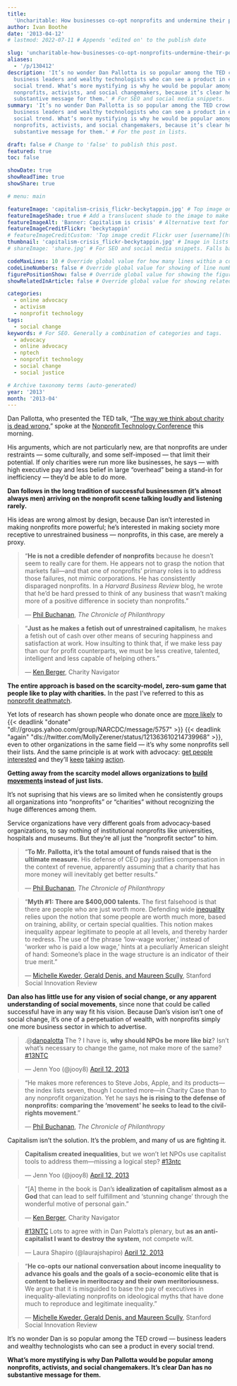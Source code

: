 ```yaml
---
title:
  'Uncharitable: How businesses co-opt nonprofits and undermine their potential'
author: Ivan Boothe
date: '2013-04-12'
# lastmod: 2022-07-11 # Appends 'edited on' to the publish date

slug: 'uncharitable-how-businesses-co-opt-nonprofits-undermine-their-potential' # Recommended length is 3 to 5 words.
aliases:
  - '/p/130412'
description: 'It’s no wonder Dan Pallotta is so popular among the TED crowd —
  business leaders and wealthy technologists who can see a product in every
  social trend. What’s more mystifying is why he would be popular among
  nonprofits, activists, and social changemakers, because it’s clear he has no
  substantive message for them.' # For SEO and social media snippets.
summary: 'It’s no wonder Dan Pallotta is so popular among the TED crowd —
  business leaders and wealthy technologists who can see a product in every
  social trend. What’s more mystifying is why he would be popular among
  nonprofits, activists, and social changemakers, because it’s clear he has no
  substantive message for them.' # For the post in lists.

draft: false # Change to 'false' to publish this post.
featured: true
toc: false

showDate: true
showReadTime: true
showShare: true

# menu: main

featureImage: 'capitalism-crisis_flickr-beckytappin.jpg' # Top image on post.
featureImageShade: true # Add a translucent shade to the image to make overlaid text easier to read.
featureImageAlt: 'Banner: Capitalism is crisis' # Alternative text for featured image.
featureImageCreditFlickr: 'beckytappin'
# featureImageCreditCustom: 'Top image credit Flickr user [username](https://www.flickr.com/photos/username).'
thumbnail: 'capitalism-crisis_flickr-beckytappin.jpg' # Image in lists of posts.
# shareImage: 'share.jpg' # For SEO and social media snippets. Falls back to thumbnail (if set) or featureImage.

codeMaxLines: 10 # Override global value for how many lines within a code block before auto-collapsing.
codeLineNumbers: false # Override global value for showing of line numbers within code block.
figurePositionShow: false # Override global value for showing the figure label.
showRelatedInArticle: false # Override global value for showing related posts in this series at the end of the content.

categories:
  - online advocacy
  - activism
  - nonprofit technology
tags:
  - social change
keywords: # For SEO. Generally a combination of categories and tags.
  - advocacy
  - online advocacy
  - nptech
  - nonprofit technology
  - social change
  - social justice

# Archive taxonomy terms (auto-generated)
year: '2013'
month: '2013-04'
---
```


Dan Pallotta, who presented the TED talk,
“[The way we think about charity is dead wrong](https://www.ted.com/talks/dan_pallotta_the_way_we_think_about_charity_is_dead_wrong),”
spoke at the [Nonprofit Technology Conference](https://www.nten.org/ntc/) this
morning.

His arguments, which are not particularly new, are that nonprofits are under
restraints — some culturally, and some self-imposed — that limit their
potential. If only charities were run more like businesses, he says — with high
executive pay and less belief in large “overhead” being a stand-in for
inefficiency — they’d be able to do more.

**Dan follows in the long tradition of successful businessmen (it’s almost
always men) arriving on the nonprofit scene talking loudly and listening
rarely.**

His ideas are wrong almost by design, because Dan isn’t interested in making
nonprofits more powerful; he’s interested in making society more receptive to
unrestrained business — nonprofits, in this case, are merely a proxy.

> “**He is not a credible defender of nonprofits** because he doesn’t seem to
> really care for them. He appears not to grasp the notion that markets fail—and
> that one of nonprofits’ primary roles is to address those failures, not mimic
> corporations. He has consistently disparaged nonprofits. In a _Harvard
> Business Review_ blog, he wrote that he’d be hard pressed to think of any
> business that wasn’t making more of a positive difference in society than
> nonprofits.”
>
> —
> [Phil Buchanan](https://www.philanthropy.com/article/nonprofits-need-a-stronger-voice-but-not-from-the-wrong-messenger/),
> _The Chronicle of Philanthropy_

> “**Just as he makes a fetish out of unrestrained capitalism**, he makes a
> fetish out of cash over other means of securing happiness and satisfaction at
> work. How insulting to think that, if we make less pay than our for profit
> counterparts, we must be less creative, talented, intelligent and less capable
> of helping others.”
>
> —
> [Ken Berger](https://web.archive.org/web/20150911224753/http://www.kenscommentary.org/2011/02/uncharitable-webinar-2-1-11.html),
> Charity Navigator

**The entire approach is based on the scarcity-model, zero-sum game that people
like to play with charities.** In the past I’ve referred to this as
[nonprofit deathmatch](/blog/2010/12/google-chrome-cause-or-nonprofit-deathmatch-strikes-again).

Yet lots of research has shown people who donate once are
[more likely](https://web.archive.org/web/20150911224753/http://www.articlesbase.com/non-profit-organizations-articles/the-16-principles-of-personal-fundraising-influence-5204143.html)
to {{< deadlink "donate" "dl://groups.yahoo.com/group/NARCDC/message/5757" >}}
{{< deadlink "again" "dls://twitter.com/MollyZerener/status/121363610214739968" >}},
even to other organizations in the same field — it’s why some nonprofits sell
their lists. And the same principle is at work with advocacy:
[get people interested](https://joymayer.com/2010/10/01/the-nonprofit-worlds-ladder-of-engagement/)
and they’ll [keep](https://bethkanter.org/tweet-huggers/)
[taking](https://www.nonprofitmarketingguide.com/chucking-the-ladder-of-engagement/)
[action](http://groundwire.org/blog/groundwire-engagement-pyramid/).

**Getting away from the scarcity model allows organizations to
[build movements](https://web.archive.org/web/20130812124615/http://e.myntc.zerista.com/event/member/65121)
instead of just lists.**

It’s not suprising that his views are so limited when he consistently groups all
organizations into “nonprofits” or “charities” without recognizing the huge
differences among them.

Service organizations have very different goals from advocacy-based
organizations, to say nothing of institutional nonprofits like universities,
hospitals and museums. But they’re all just the “nonprofit sector” to him.

> “**To Mr. Pallotta, it’s the total amount of funds raised that is the ultimate
> measure.** His defense of CEO pay justifies compensation in the context of
> revenue, apparently assuming that a charity that has more money will
> inevitably get better results.”
>
> —
> [Phil Buchanan](https://www.philanthropy.com/article/nonprofits-need-a-stronger-voice-but-not-from-the-wrong-messenger/),
> _The Chronicle of Philanthropy_

> “**Myth #1: There are $400,000 talents.** The first falsehood is that there
> are people who are just worth more. Defending wide
> [inequality](https://www.oecd.org/els/soc/growingunequalincomedistributionandpovertyinoecdcountries.htm)
> relies upon the notion that some people are worth much more, based on
> training, ability, or certain special qualities. This notion makes inequality
> appear legitimate to people at all levels, and thereby harder to redress. The
> use of the phrase ‘low-wage worker,’ instead of ‘worker who is paid a low
> wage,’ hints at a peculiarly American sleight of hand: Someone’s place in the
> wage structure is an indicator of their true merit.”
>
> —
> [Michelle Kweder, Gerald Denis, and Maureen Scully](https://ssir.org/articles/entry/persistent_poverty_in_a_smug_meritocracy),
> Stanford Social Innovation Review

**Dan also has little use for any vision of social change, or any apparent
understanding of social movements**, since none that could be called successful
have in any way fit his vision. Because Dan’s vision isn’t one of social change,
it’s one of a perpetuation of wealth, with nonprofits simply one more business
sector in which to advertise.

> .@[danpalotta](https://twitter.com/danpalotta) The ? I have is, **why should
> NPOs be more like biz**? Isn’t what’s necessary to change the game, not make
> more of the same? [#13NTC](https://twitter.com/search?q=%252313NTC&f=live)
>
> — Jenn Yoo (@jooy8)
> [April 12, 2013](https://twitter.com/jooy8/status/322734500226412544)

> “He makes more references to Steve Jobs, Apple, and its products—the index
> lists seven, though I counted more—in Charity Case than to any nonprofit
> organization. Yet he says **he is rising to the defense of nonprofits:
> comparing the ‘movement’ he seeks to lead to the civil-rights movement**.”
>
> —
> [Phil Buchanan](https://www.philanthropy.com/article/nonprofits-need-a-stronger-voice-but-not-from-the-wrong-messenger/),
> _The Chronicle of Philanthropy_

Capitalism isn’t the solution. It’s the problem, and many of us are fighting it.

> **Capitalism created inequalities**, but we won’t let NPOs use capitalist
> tools to address them—missing a logical step?
> [#13ntc](https://twitter.com/search?q=%252313NTC&f=live)
>
> — Jenn Yoo (@jooy8)
> [April 12, 2013](https://twitter.com/jooy8/status/322715055185592320)

> “[A] theme in the book is Dan’s **idealization of capitalism almost as a God**
> that can lead to self fulfillment and ‘stunning change’ through the wonderful
> motive of personal gain.”
>
> —
> [Ken Berger](https://web.archive.org/web/20150911224753/http://www.kenscommentary.org/2011/02/uncharitable-webinar-2-1-11.html),
> Charity Navigator

> [#13NTC](https://twitter.com/search?q=%252313NTC&f=live) Lots to agree with in
> Dan Palotta’s plenary, but **as an anti-capitalist I want to destroy the
> system**, not compete w/it.
>
> — Laura Shapiro (@laurajshapiro)
> [April 12, 2013](https://twitter.com/laurajshapiro/status/322724877721300994)

> “**He co-opts our national conversation about income inequality to advance his
> goals and the goals of a socio-economic elite that is content to believe in
> meritocracy and their own meritoriousness.** We argue that it is misguided to
> base the pay of executives in inequality-alleviating nonprofits on ideological
> myths that have done much to reproduce and legitimate inequality.”
>
> —
> [Michelle Kweder, Gerald Denis, and Maureen Scully](https://ssir.org/articles/entry/persistent_poverty_in_a_smug_meritocracy),
> Stanford Social Innovation Review

It’s no wonder Dan is so popular among the TED crowd — business leaders and
wealthy technologists who can see a product in every social trend.

**What’s more mystifying is why Dan Pallotta would be popular among nonprofits,
activists, and social changemakers. It’s clear Dan has no substantive message
for them.**
